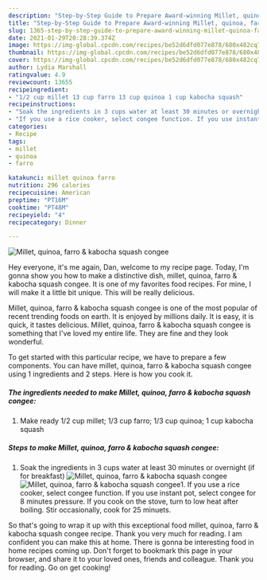 ```yaml
---
description: "Step-by-Step Guide to Prepare Award-winning Millet, quinoa, farro &amp;amp; kabocha squash congee"
title: "Step-by-Step Guide to Prepare Award-winning Millet, quinoa, farro &amp;amp; kabocha squash congee"
slug: 1365-step-by-step-guide-to-prepare-award-winning-millet-quinoa-farro-and-amp-kabocha-squash-congee
date: 2021-01-29T20:28:39.374Z
image: https://img-global.cpcdn.com/recipes/be52d6dfd077e878/680x482cq70/millet-quinoa-farro-kabocha-squash-congee-recipe-main-photo.jpg
thumbnail: https://img-global.cpcdn.com/recipes/be52d6dfd077e878/680x482cq70/millet-quinoa-farro-kabocha-squash-congee-recipe-main-photo.jpg
cover: https://img-global.cpcdn.com/recipes/be52d6dfd077e878/680x482cq70/millet-quinoa-farro-kabocha-squash-congee-recipe-main-photo.jpg
author: Lydia Marshall
ratingvalue: 4.9
reviewcount: 13655
recipeingredient:
- "1/2 cup millet 13 cup farro 13 cup quinoa 1 cup kabocha squash"
recipeinstructions:
- "Soak the ingredients in 3 cups water at least 30 minutes or overnight (if for breakfast)"
- "If you use a rice cooker, select congee function. If you use instant pot, select congee for 8 minutes pressure. If you cook on the stove, turn to low heat after boiling. Stir occasionally, cook for 25 minuets."
categories:
- Recipe
tags:
- millet
- quinoa
- farro

katakunci: millet quinoa farro 
nutrition: 296 calories
recipecuisine: American
preptime: "PT16M"
cooktime: "PT48M"
recipeyield: "4"
recipecategory: Dinner

---
```



![Millet, quinoa, farro &amp; kabocha squash congee](https://img-global.cpcdn.com/recipes/be52d6dfd077e878/680x482cq70/millet-quinoa-farro-kabocha-squash-congee-recipe-main-photo.jpg)

Hey everyone, it's me again, Dan, welcome to my recipe page. Today, I'm gonna show you how to make a distinctive dish, millet, quinoa, farro &amp; kabocha squash congee. It is one of my favorites food recipes. For mine, I will make it a little bit unique. This will be really delicious.

Millet, quinoa, farro &amp; kabocha squash congee is one of the most popular of recent trending foods on earth. It is enjoyed by millions daily. It is easy, it is quick, it tastes delicious. Millet, quinoa, farro &amp; kabocha squash congee is something that I've loved my entire life. They are fine and they look wonderful.




To get started with this particular recipe, we have to prepare a few components. You can have millet, quinoa, farro &amp; kabocha squash congee using 1 ingredients and 2 steps. Here is how you cook it.

<!--inarticleads1-->

##### The ingredients needed to make Millet, quinoa, farro &amp; kabocha squash congee:

1. Make ready 1/2 cup millet; 1/3 cup farro; 1/3 cup quinoa; 1 cup kabocha squash




<!--inarticleads2-->

##### Steps to make Millet, quinoa, farro &amp; kabocha squash congee:

1. Soak the ingredients in 3 cups water at least 30 minutes or overnight (if for breakfast)
<img src="https://img-global.cpcdn.com/steps/1275c14c3fdad759/160x128cq70/millet-quinoa-farro-kabocha-squash-congee-recipe-step-1-photo.jpg" alt="Millet, quinoa, farro &amp; kabocha squash congee"><img src="https://img-global.cpcdn.com/steps/87f684bd1db087e6/160x128cq70/millet-quinoa-farro-kabocha-squash-congee-recipe-step-1-photo.jpg" alt="Millet, quinoa, farro &amp; kabocha squash congee">1. If you use a rice cooker, select congee function. If you use instant pot, select congee for 8 minutes pressure. If you cook on the stove, turn to low heat after boiling. Stir occasionally, cook for 25 minuets.




So that's going to wrap it up with this exceptional food millet, quinoa, farro &amp; kabocha squash congee recipe. Thank you very much for reading. I am confident you can make this at home. There is gonna be interesting food in home recipes coming up. Don't forget to bookmark this page in your browser, and share it to your loved ones, friends and colleague. Thank you for reading. Go on get cooking!
